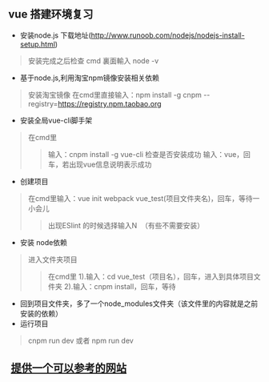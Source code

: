 ## vue 搭建环境复习
* 安装node.js  下载地址(http://www.runoob.com/nodejs/nodejs-install-setup.html)
> 安装完成之后检查 cmd 裏面輸入 node -v
* 基于node.js,利用淘宝npm镜像安装相关依赖
 > 安装淘宝镜像  在cmd里直接输入：npm install -g cnpm --registry=https://registry.npm.taobao.org

* 安装全局vue-cli脚手架
> 在cmd里 
>> 输入：cnpm install -g vue-cli
> 检查是否安装成功
>> 输入：vue，回车，若出现vue信息说明表示成功
* 创建项目
> 在cmd里输入：vue init webpack vue_test(项目文件夹名)，回车，等待一小会儿
>> 出现ESlint 的时候选择输入N  （有些不需要安装）
* 安装 node依赖 
> 进入文件夹项目
>> 在cmd里  1).输入：cd vue_test（项目名），回车，进入到具体项目文件夹
            2).输入：cnpm install，回车，等待
            
* 回到项目文件夹，多了一个node_modules文件夹（该文件里的内容就是之前安装的依赖）
* 运行项目
> cnpm run dev 或者 npm run dev

##  [提供一个可以参考的网站](http://blog.csdn.net/FungLeo/article/details/77584701)
